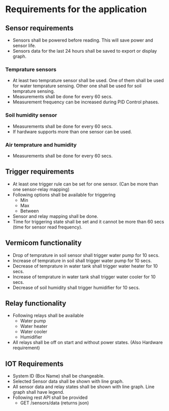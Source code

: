 # Requirements for the application

## Sensor requirements

* Sensors shall be powered before reading. This will save power and sensor life.
* Sensors data for the last 24 hours shall be saved to export or display graph.

### Temprature sensors

* At least two temprature sensor shall be used. One of them shall be used for water temprature sensing. Other one shall be used for soil temprature sensing.
* Measurements shall be done for every 60 secs.
* Measurement frequency can be increased during PID Control phases.

### Soil humidity sensor

* Measurements shall be done for every 60 secs.
* If hardware supports more than one sensor can be used. 


### Air temprature and humidity

* Measurements shall be done for every 60 secs.


## Trigger requirements

* At least one trigger rule can be set for one sensor. (Can be more than one sensor-relay mapping)
* Following options shall be available for triggering
  * Min
  * Max
  * Between
* Sensor and relay mapping shall be done.
* Time for triggering state shall be set and it cannot be more than 60 secs (time for sensor read frequency).

## Vermicom functionality

* Drop of temprature in soil sensor shall trigger water pump for 10 secs.
* Increase of temprature in soil shall trigger water pump for 10 secs.
* Decrease of temprature in water tank shall trigger water heater for 10 secs.
* Increase of temprature in water tank shall trigger water cooler for 10 secs.
* Decrease of soil humidity shall trigger humidifier for 10 secs.

## Relay functionality

* Following relays shall be available
  * Water pump
  * Water heater
  * Water cooler
  * Humidifier
* All relays shall be off on start and without power states. (Also Hardware requirement)


## IOT Requirements

* System ID (Box Name) shall be changeable.
* Selected Sensor data shall be shown with line graph.
* All sensor data and relay states shall be shown with line graph. Line graph shall have legend.
* Following rest API shall be provided
  * GET /sensors/data (returns json)

